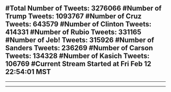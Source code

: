 #Total Number of Tweets: 3276066 
#Number of Trump Tweets: 1093767
#Number of Cruz Tweets: 643579
#Number of Clinton Tweets: 414331
#Number of Rubio Tweets: 331165
#Number of Jeb! Tweets: 315926
#Number of Sanders Tweets: 236269
#Number of Carson Tweets: 134328
#Number of Kasich Tweets: 106769
#Current Stream Started at Fri Feb 12 22:54:01 MST
---
---
---
